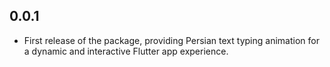 ## 0.0.1

* First release of the package, providing Persian text typing animation for a dynamic and interactive Flutter app experience.
